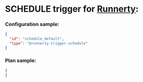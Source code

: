# SCHEDULE trigger for [Runnerty]:

### Configuration sample:
```json
{
  "id": "schedule_default",
  "type": "@runnerty-trigger-schedule"
}
```

### Plan sample:
```json
{
}
```


[Runnerty]: http://www.runnerty.io
